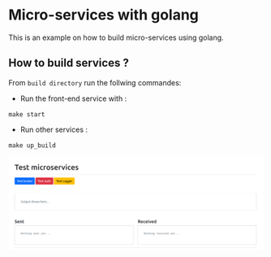 # Micro-services with golang
This is an example on how to build micro-services using golang.

## How to build services ?
From `build directory` run the follwing commandes:

* Run the front-end service with : 
```
make start
```

* Run other services :
```
make up_build
```

<kbd>![ui](build/docs/ui.png)</kbd>
